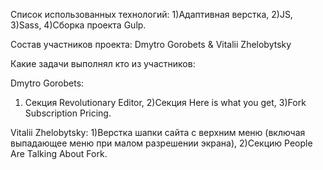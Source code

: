 Список использованных технологий:
1)Адаптивная верстка,
2)JS,
3)Sass,
4)Сборка проекта Gulp.


Состав участников проекта:
Dmytro Gorobets & Vitalii Zhelobytsky



Какие задачи выполнял кто из участников:

Dmytro Gorobets:
1) Секция Revolutionary Editor,
2)Секция Here is what you get,
3)Fork Subscription Pricing.


Vitalii Zhelobytsky:
1)Верстка шапки сайта с верхним меню (включая выпадающее меню при малом разрешении экрана),
2)Секцию People Are Talking About Fork.

